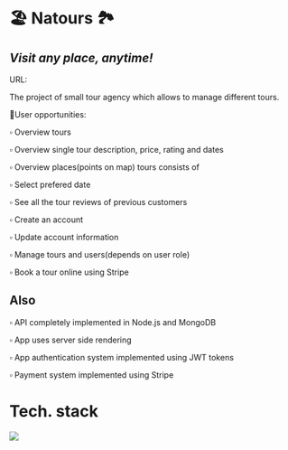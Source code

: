 # 🏖 Natours 🏞

## _Visit any place, anytime!_

URL:

The project of small tour agency which allows to manage different tours.

👨User opportunities:

▫ Overview tours

▫ Overview single tour description, price, rating and dates

▫ Overview places(points on map) tours consists of

▫ Select prefered date

▫ See all the tour reviews of previous customers

▫ Create an account

▫️ Update account information

▫️ Manage tours and users(depends on user role)

▫️ Book a tour online using Stripe

## Also

▫️ API completely implemented in Node.js and MongoDB

▫️ App uses server side rendering

▫️ App authentication system implemented using JWT tokens

▫️ Payment system implemented using Stripe

# Tech. stack

<p align="start">
  <a href="https://skillicons.dev">
    <img src="https://skillicons.dev/icons?i=html,css,js,nodejs,express,mongodb,pug" />
  </a>
</p>
